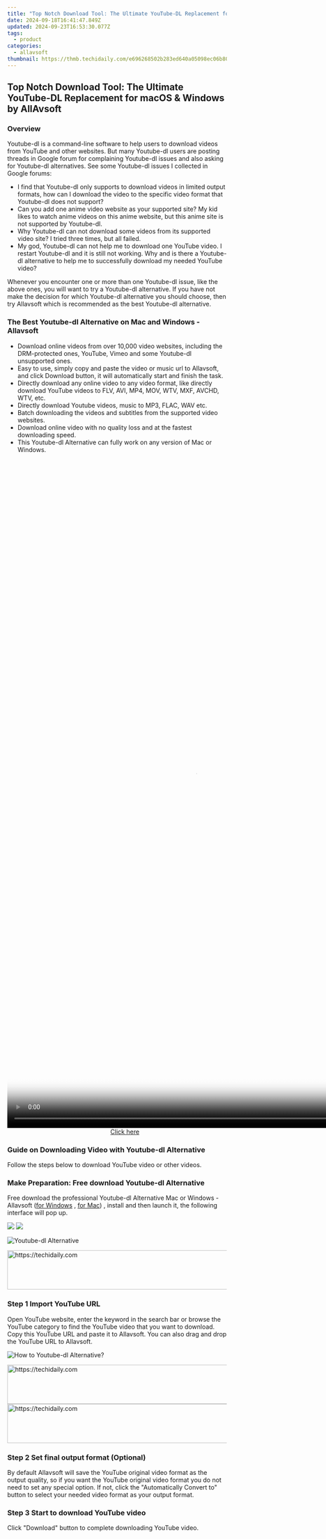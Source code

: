 ```yaml
---
title: "Top Notch Download Tool: The Ultimate YouTube-DL Replacement for macOS & Windows by AllAvsoft"
date: 2024-09-18T16:41:47.849Z
updated: 2024-09-23T16:53:30.077Z
tags:
  - product
categories:
  - allavsoft
thumbnail: https://thmb.techidaily.com/e696268502b283ed640a05098ec06b8044deb546bbd2035bab816a7494c0bab9.jpg
---
```


## Top Notch Download Tool: The Ultimate YouTube-DL Replacement for macOS & Windows by AllAvsoft

### Overview

Youtube-dl is a command-line software to help users to download videos from YouTube and other websites. But many Youtube-dl users are posting threads in Google forum for complaining Youtube-dl issues and also asking for Youtube-dl alternatives. See some Youtube-dl issues I collected in Google forums:

* I find that Youtube-dl only supports to download videos in limited output formats, how can I download the video to the specific video format that Youtube-dl does not support?
* Can you add one anime video website as your supported site? My kid likes to watch anime videos on this anime website, but this anime site is not supported by Youtube-dl.
* Why Youtube-dl can not download some videos from its supported video site? I tried three times, but all failed.
* My god, Youtube-dl can not help me to download one YouTube video. I restart Youtube-dl and it is still not working. Why and is there a Youtube-dl alternative to help me to successfully download my needed YouTube video?

Whenever you encounter one or more than one Youtube-dl issue, like the above ones, you will want to try a Youtube-dl alternative. If you have not make the decision for which Youtube-dl alternative you should choose, then try Allavsoft which is recommended as the best Youtube-dl alternative.

### The Best Youtube-dl Alternative on Mac and Windows - Allavsoft

* Download online videos from over 10,000 video websites, including the DRM-protected ones, YouTube, Vimeo and some Youtube-dl unsupported ones.
* Easy to use, simply copy and paste the video or music url to Allavsoft, and click Download button, it will automatically start and finish the task.
* Directly download any online video to any video format, like directly download YouTube videos to FLV, AVI, MP4, MOV, WTV, MXF, AVCHD, WTV, etc.
* Directly download Youtube videos, music to MP3, FLAC, WAV etc.
* Batch downloading the videos and subtitles from the supported video websites.
* Download online video with no quality loss and at the fastest downloading speed.
* This Youtube-dl Alternative can fully work on any version of Mac or Windows.

<!-- affiliate ads begin -->
<span id="1424533">
					<video width="864" height="1536" style="cursor:pointer"
           poster="//a.impactradius-go.com/display-clicktoplayimage/1424533.png"
           onclick="if(!this.playClicked){this.play();this.setAttribute('controls',true);this.playClicked=true;}">
	   <source src="//a.impactradius-go.com/display-ad/16446-1424533">
	   <img src="//a.impactradius-go.com/display-clicktoplayimage/1424533.png" style="border: none; height: 100%; width: 100%; object-fit: contain">
	</video>
	<div style="width:540px;text-align:center"><a href="javascript:window.open(decodeURIComponent('https%3A%2F%2Flaganoo.pxf.io%2Fc%2F5597632%2F1424533%2F16446'), '_blank');void(0);">Click here</a></div>
</span>
<img height="0" width="0" src="https://imp.pxf.io/i/5597632/1424533/16446" style="position:absolute;visibility:hidden;" border="0" />
<!-- affiliate ads end -->

### Guide on Downloading Video with Youtube-dl Alternative

Follow the steps below to download YouTube video or other videos.

### Make Preparation: Free download Youtube-dl Alternative

Free download the professional Youtube-dl Alternative Mac or Windows - Allavsoft ([for Windows](https://tools.techidaily.com/allavsoft/products/) , [for Mac](https://tools.techidaily.com/allavsoft/products/)) , install and then launch it, the following interface will pop up.

[![](https://www.allavsoft.com/how-to/../images/how-to/free-download-win.jpg)](https://tools.techidaily.com/allavsoft/products/) [![](https://www.allavsoft.com/how-to/../images/how-to/free-download-mac.jpg)](https://tools.techidaily.com/allavsoft/products/)

![Youtube-dl Alternative](https://www.allavsoft.com/how-to/../images/allavsoft/screen-shot-600.jpg)

<!-- affiliate ads begin -->
<a href="https://appsumo.8odi.net/c/5597632/2151869/7443" target="_top" id="2151869">
  <img src="//a.impactradius-go.com/display-ad/7443-2151869" border="0" alt="https://techidaily.com" width="728" height="90"/>
</a>
<img height="0" width="0" src="https://appsumo.8odi.net/i/5597632/2151869/7443" style="position:absolute;visibility:hidden;" border="0" />
<!-- affiliate ads end -->

### Step 1 Import YouTube URL

Open YouTube website, enter the keyword in the search bar or browse the YouTube category to find the YouTube video that you want to download. Copy this YouTube URL and paste it to Allavsoft. You can also drag and drop the YouTube URL to Allavsoft.

![How to Youtube-dl Alternative?](https://www.allavsoft.com/how-to/../images/how-to/download-rtmp-video/download-rtmp-video.jpg)

<!-- affiliate ads begin -->
<a href="https://aligracehair.sjv.io/c/5597632/2012420/19272" target="_top" id="2012420">
  <img src="//a.impactradius-go.com/display-ad/19272-2012420" border="0" alt="https://techidaily.com" width="728" height="90"/>
</a>
<img height="0" width="0" src="https://aligracehair.sjv.io/i/5597632/2012420/19272" style="position:absolute;visibility:hidden;" border="0" />
<!-- affiliate ads end -->

<!-- affiliate ads begin -->
<a href="https://appsumo.8odi.net/c/5597632/2094479/7443" target="_top" id="2094479">
  <img src="//a.impactradius-go.com/display-ad/7443-2094479" border="0" alt="https://techidaily.com" width="728" height="90"/>
</a>
<img height="0" width="0" src="https://appsumo.8odi.net/i/5597632/2094479/7443" style="position:absolute;visibility:hidden;" border="0" />
<!-- affiliate ads end -->

### Step 2 Set final output format (Optional)

By default Allavsoft will save the YouTube original video format as the output quality, so if you want the YouTube original video format you do not need to set any special option. If not, click the "Automatically Convert to" button to select your needed video format as your output format.

### Step 3 Start to download YouTube video

Click "Download" button to complete downloading YouTube video.

<ins class="adsbygoogle"
     style="display:block"
     data-ad-format="autorelaxed"
     data-ad-client="ca-pub-7571918770474297"
     data-ad-slot="1223367746"></ins>

<ins class="adsbygoogle"
     style="display:block"
     data-ad-client="ca-pub-7571918770474297"
     data-ad-slot="8358498916"
     data-ad-format="auto"
     data-full-width-responsive="true"></ins>



